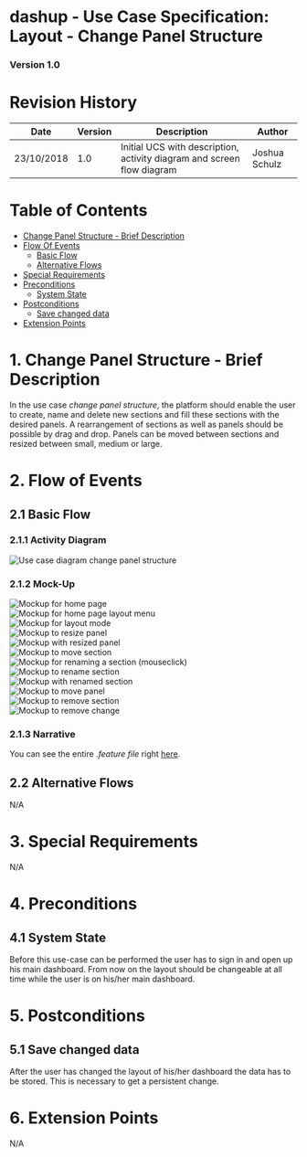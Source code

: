 dashup - Use Case Specification: Layout - Change Panel Structure
============================================
### Version 1.0

# Revision History

| Date       | Version | Description                                                            | Author        |
|------------|---------|------------------------------------------------------------------------|---------------|
| 23/10/2018 | 1.0     | Initial UCS with description, activity diagram and screen flow diagram | Joshua Schulz |

# Table of Contents

- [Change Panel Structure - Brief Description](#1-change-panel-structure) 
- [Flow Of Events](#2-flow-of-events)
    - [Basic Flow](#21-basic-flow)   
    - [Alternative Flows](#22-alternative-flows)
- [Special Requirements](#3-special-requirements)
- [Preconditions](#4-preconditions)
    - [System State](#41-system-state)
- [Postconditions](#5-postconditions) 
    - [Save changed data](#51-save-changed-data)
- [Extension Points](#6-extension-points)

# 1. Change Panel Structure - Brief Description
In the use case _change panel structure_, the platform should enable the user to create, name and delete new sections and 
fill these sections with the desired panels. 
A rearrangement of sections as well as panels should be possible by drag and drop. 
Panels can be moved between sections and resized between small, medium or large.

# 2. Flow of Events

## 2.1 Basic Flow

### 2.1.1 Activity Diagram
<img src="./change_panelStructure.jpg" alt="Use case diagram change panel structure" />
 
### 2.1.2 Mock-Up
<img src="mockups/home.png" alt="Mockup for home page" />
<br />
<img src="mockups/home_layout_menu.png" alt="Mockup for home page layout menu" />
<br />
<img src="mockups/layout_mode.png" alt="Mockup for layout mode" />
<br />
<img src="mockups/layout_mode_resize" alt="Mockup to resize panel" />
<br />
<img src="mockups/layout_mode_resize_small.png" alt="Mockup with resized panel" />
<br />
<img src="mockups/layout_mode_move_section.png" alt="Mockup to move section" />
<br />
<img src="mockups/layout_mode_rename_mouse.png" alt="Mockup for renaming a section (mouseclick)" />
<br />
<img src="mockups/layout_mode_rename.png" alt="Mockup to rename section" />
<br />
<img src="mockups/layout_mode_rename_change.png" alt="Mockup with renamed section" />
<br />
<img src="mockups/layout_mode_move.png" alt="Mockup to move panel" />
<br />
<img src="mockups/layout_mode_mouse.png" alt="Mockup to remove section" />
<br />
<img src="mockups/layout_mode_remove_change.png" alt="Mockup to remove change" />

### 2.1.3 Narrative

You can see the entire _.feature file_ right <a href="./change_panelStructure.feature">here</a>.

## 2.2 Alternative Flows
N/A

# 3. Special Requirements
N/A

# 4. Preconditions

## 4.1 System State
Before this use-case can be performed the user has to sign in and open up his main dashboard. From now on the layout
should be changeable at all time while the user is on his/her main dashboard.

# 5. Postconditions

## 5.1 Save changed data
After the user has changed the layout of his/her dashboard the data has to be stored. This is necessary
to get a persistent change. 

# 6. Extension Points
N/A
